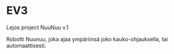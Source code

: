 # EV3
Lejos project NuuNuu v.1

Robotti Nuunuu, joka ajaa ympäriinsä joko kauko-ohjauksella, tai automaattisesti.
